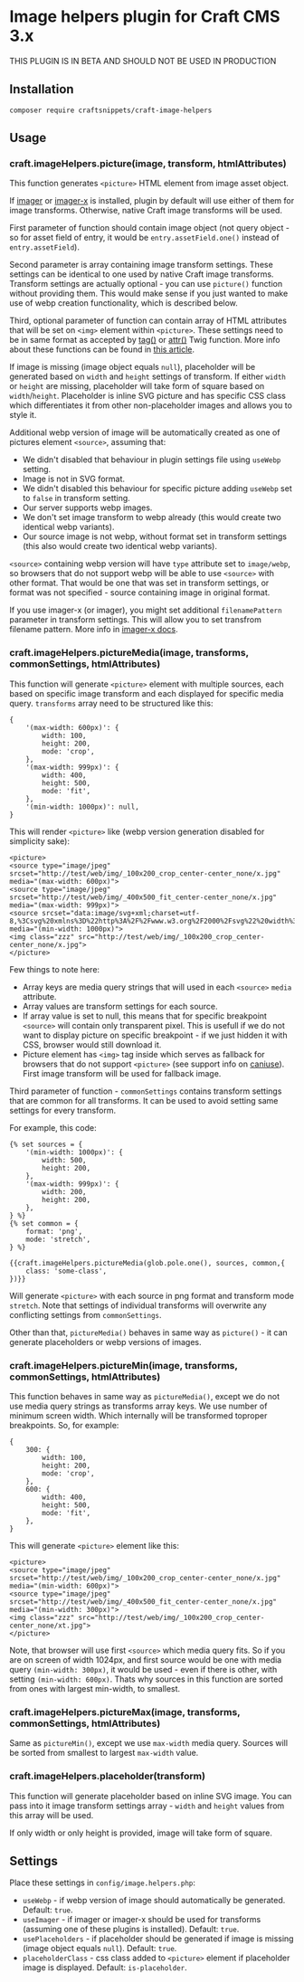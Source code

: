 # Image helpers plugin for Craft CMS 3.x

THIS PLUGIN IS IN BETA AND SHOULD NOT BE USED IN PRODUCTION

## Installation

```
composer require craftsnippets/craft-image-helpers
```

## Usage

### craft.imageHelpers.picture(image, transform, htmlAttributes)

This function generates `<picture>` HTML element from image asset object. 

If [imager](https://plugins.craftcms.com/imager) or [imager-x](https://plugins.craftcms.com/imager-x) is installed, plugin by default will use either of them for image transforms. Otherwise, native Craft image transforms will be used.

First parameter of function should contain image object (not query object - so for asset field of entry, it would be `entry.assetField.one()` instead of `entry.assetField`).

Second parameter is array containing image transform settings. These settings can be identical to one used by native Craft image transforms. Transform settings are actually optional - you can use `picture()` function without providing them. This would make sense if you just wanted to make use of webp creation functionality, which is described below.

Third, optional parameter of function can contain array of HTML attributes that will be set on `<img>` element within `<picture>`. These settings need to be in same format as accepted by [tag()](https://docs.craftcms.com/v3/dev/functions.html#tag) or [attr()](https://docs.craftcms.com/v3/dev/functions.html#attr) Twig function. More info about these functions can be found in [this article](http://craftsnippets.com/articles/using-attr-function-to-render-html-attributes-in-craft-cms).

If image is missing (image object equals `null`), placeholder will be generated based on `width` and `height` settings of transform. If either `width` or `height` are missing, placeholder will take form of square based on `width`/`height`. Placeholder is inline SVG picture and has specific CSS class which differentiates it from other non-placeholder images and allows you to style it.

Additional webp version of image will be automatically created as one of pictures element `<source>`, assuming that:

* We didn't disabled that behaviour in plugin settings file using `useWebp` setting.
* Image is not in SVG format.
* We didn't disabled this behaviour for specific picture adding `useWebp` set to `false` in transform setting. 
* Our server supports webp images.
* We don't set image transform to webp already (this would create two identical webp variants).
* Our source image is not webp, without format set in transform settings (this also would create two identical webp variants).

`<source>` containing webp version will have `type` attribute set to `image/webp`, so browsers that do not support webp will be able to use `<source>` with other format. That would be one that was set in transform settings, or format was not specified - source containing image in original format.

If you use imager-x (or imager), you might set additional `filenamePattern ` parameter in transform settings. This will allow you to set transfrom filename pattern. More info in [imager-x docs](https://imager-x.spacecat.ninja/configuration.html#filenamepattern-bool).


### craft.imageHelpers.pictureMedia(image, transforms, commonSettings, htmlAttributes)

This function will generate `<picture>` element with multiple sources, each based on specific image transform and each displayed for specific media query. `transforms` array need to be structured like this:

```
{
	'(max-width: 600px)': {
		width: 100,
		height: 200,
		mode: 'crop',
	},
	'(max-width: 999px)': {
		width: 400,
		height: 500,
		mode: 'fit',
	},
	'(min-width: 1000px)': null,
}
```

This will render `<picture>` like (webp version generation disabled for simplicity sake):

```
<picture>
<source type="image/jpeg" srcset="http://test/web/img/_100x200_crop_center-center_none/x.jpg" media="(max-width: 600px)">
<source type="image/jpeg" srcset="http://test/web/img/_400x500_fit_center-center_none/x.jpg" media="(max-width: 999px)">
<source srcset="data:image/svg+xml;charset=utf-8,%3Csvg%20xmlns%3D%22http%3A%2F%2Fwww.w3.org%2F2000%2Fsvg%22%20width%3D%220%22%20height%3D%220%22%2F%3E" media="(min-width: 1000px)">
<img class="zzz" src="http://test/web/img/_100x200_crop_center-center_none/x.jpg">
</picture>
```

Few things to note here:

* Array keys are media query strings that will used in each `<source>` `media` attribute.
* Array values are transform settings for each source.
* If array value is set to null, this means that for specific breakpoint `<source>` will contain only transparent pixel. This is usefull if we do not want to display picture on specific breakpoint - if we just hidden it with CSS, browser would still download it.
* Picture element has `<img>` tag inside which serves as fallback for browsers that do not support `<picture>` (see support info on [caniuse](https://caniuse.com/#feat=picture)). First image transform will be used for fallback image.

Third parameter of function - `commonSettings` contains transform settings that are common for all transforms. It can be used to avoid setting same settings for every transform.

For example, this code:

```
{% set sources = {
    '(min-width: 1000px)': {
        width: 500,
        height: 200,
    },
    '(max-width: 999px)': {
        width: 200,
        height: 200,
    },    
} %}
{% set common = {
    format: 'png',
    mode: 'stretch',
} %}

{{craft.imageHelpers.pictureMedia(glob.pole.one(), sources, common,{
    class: 'some-class',
})}}
```

Will generate `<picture>` with each source in png format and transform mode `stretch`. Note that settings of individual transforms will overwrite any conflicting settings from `commonSettings`.


Other than that, `pictureMedia()` behaves in same way as `picture()` - it can generate placeholders or webp versions of images.

### craft.imageHelpers.pictureMin(image, transforms, commonSettings, htmlAttributes)

This function behaves in same way as `pictureMedia()`, except we do not use media query strings as transforms array keys. We use number of minimum screen width. Which internally will be transformed toproper breakpoints. So, for example:

```
{
	300: {
		width: 100,
		height: 200,
		mode: 'crop',
	},
	600: {
		width: 400,
		height: 500,
		mode: 'fit',
	},
}
```

This will generate `<picture>` element like this:

```
<picture>
<source type="image/jpeg" srcset="http://test/web/img/_100x200_crop_center-center_none/x.jpg" media="(min-width: 600px)">
<source type="image/jpeg" srcset="http://test/web/img/_400x500_fit_center-center_none/x.jpg" media="(min-width: 300px)">
<img class="zzz" src="http://test/web/img/_100x200_crop_center-center_none/xt.jpg">
</picture>
```	

Note, that browser will use first `<source>` which media query fits. So if you are on screen of width 1024px, and first source would be one with media query `(min-width: 300px)`, it would be used - even if there is other, with setting `(min-width: 600px)`. Thats why sources in this function are sorted from ones with largest min-width, to smallest.

### craft.imageHelpers.pictureMax(image, transforms, commonSettings, htmlAttributes)

Same as `pictureMin()`, except we use `max-width` media query. Sources will be sorted from smallest to largest `max-width` value.

### craft.imageHelpers.placeholder(transform)

This function will generate placeholder based on inline SVG image. You can pass into it image transform settings array - `width` and `height` values from this array will be used.

If only width or only height is provided, image will take form of square.

## Settings

Place these settings in `config/image.helpers.php`:

* `useWebp` - if webp version of image should automatically be generated. Default: `true`.
* `useImager` - if imager or imager-x should be used for transforms (assuming one of these plugins is installed). Default: `true`.
* `usePlaceholders` - if placeholder should be generated if image is missing (image object equals `null`). Default: `true`.
* `placeholderClass` - css class added to `<picture>` element if placeholder image is displayed. Default: `is-placeholder`.

